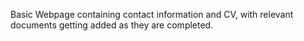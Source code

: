 Basic Webpage containing contact information and CV, with relevant documents getting added as they are completed.
